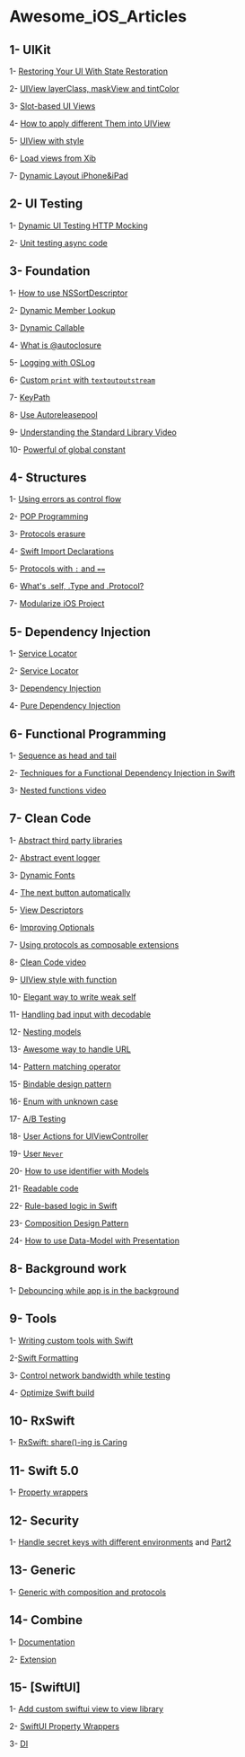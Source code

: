 # Awesome_iOS_Articles

## 1- UIKit 

1- [Restoring Your UI With State Restoration](https://agostini.tech/2018/11/25/restoring-your-ui-with-state-restoration)

2- [UIView layerClass, maskView and tintColor](https://www.iosdev.recipes/uiview/apis-you-forgot-layerclass-maskView-and-uitintadjustmentmode)

3- [Slot-based UI Views](https://www.swiftbysundell.com/posts/slot-based-ui-development-in-swift)

4- [How to apply different Them into UIView](https://www.latenightswift.com/2018/04/26/implementing-night-mode)

5- [UIView with style](https://felginep.github.io/2019-02-19/uiview-styling-with-functions)

6- [Load views from Xib](https://www.prolificinteractive.com/2017/06/09/xib-awakening-uniform-way-load-xibs/)

7- [Dynamic Layout iPhone&iPad](https://medium.com/flawless-app-stories/building-adaptive-layout-with-size-classes-programmatically-40db42950c89)


## 2- UI Testing

1- [Dynamic UI Testing HTTP Mocking](http://swiftpearls.com/dynamic-ui-testing-http-mocking.html)

2- [Unit testing async code](https://www.vadimbulavin.com/unit-testing-async-code-in-swift)


## 3- Foundation

1- [How to use NSSortDescriptor](https://nshipster.com/nssortdescriptor)

2- [Dynamic Member Lookup](https://www.hackingwithswift.com/articles/55/how-to-use-dynamic-member-lookup-in-swift)

3- [Dynamic Callable](https://www.hackingwithswift.com/articles/134/how-to-use-dynamiccallable-in-swift)

4- [What is @autoclosure](https://www.swiftbysundell.com/posts/using-autoclosure-when-designing-swift-apis)

5- [Logging with OSLog](https://www.lordcodes.com/posts/clear-and-searchable-logging-in-swift-with-oslog)

6- [Custom `print` with `textoutputstream`](https://nshipster.com/textoutputstream)

7- [KeyPath](https://www.klundberg.com/blog/swift-4-keypaths-and-you)

8- [Use Autoreleasepool](https://swiftrocks.com/autoreleasepool-in-2019-swift.html)

9- [Understanding the Standard Library Video](https://www.youtube.com/watch?v=wB-bi8_rSLs)

10- [Powerful of global constant](https://www.jessesquires.com/blog/2020/07/16/swift-globals-and-static-members-are-atomic-and-lazily-computed)


## 4- Structures

1- [Using errors as control flow](https://www.swiftbysundell.com/posts/using-errors-as-control-flow-in-swift)

2- [POP Programming](https://developer.apple.com/videos/play/wwdc2016/419)

3- [Protocols erasure](https://www.bignerdranch.com/blog/breaking-down-type-erasures-in-swift/)

4- [Swift Import Declarations](https://nshipster.com/import/?utm_campaign)

5- [Protocols with `:` and `==`](https://swiftindepth.com/2019-01-13/the-subtleties-of-protocol-extensions)

6- [What's .self, .Type and .Protocol? ](https://swiftrocks.com/whats-type-and-self-swift-metatypes.html)

7- [Modularize iOS Project](https://medium.com/kinandcartacreated/modular-ios-strangling-the-monolith-4a6843a28992)


## 5- Dependency Injection

1- [Service Locator](https://quickbirdstudios.com/blog/swift-dependency-injection-service-locators)

2- [Service Locator](https://medium.com/@kenmarin_23370/dependency-injection-servicelocator-pattern-unit-testing-with-self-creating-mocks-in-swift-a303f4fc9f73)

3- [Dependency Injection](https://medium.com/makingtuenti/dependency-injection-in-swift-part-1-236fddad144a)

4- [Pure Dependency Injection](https://github.com/devxoul/Pure)



## 6- Functional Programming

1- [Sequence as head and tail](https://oleb.net/2018/sequence-head-tail/?utm_campaign)

2- [Techniques for a Functional Dependency Injection in Swift](https://medium.com/@foolonhill/techniques-for-a-functional-dependency-injection-in-swift-b9a6143634ab)

3- [Nested functions video](https://academy.realm.io/posts/altconf-saul-mora-object-orientated-functional-programming)

## 7- Clean Code

1- [Abstract third party libraries](https://benoitpasquier.com/abstract-ios-third-party-libraries)

2- [Abstract event logger](https://www.swiftbysundell.com/posts/building-an-enum-based-analytics-system-in-swift)

3- [Dynamic Fonts](https://152percent.com/blog/2018/7/3/dynamic-font-api-swift)

4- [The next button automatically](https://rolandleth.com/handling-the-next-button-automatically)

5- [View Descriptors](https://152percent.com/blog/2018/4/16/view-descriptors)

6- [Improving Optionals](http://www.russbishop.net/improving-optionals)

7- [Using protocols as composable extensions](https://mecid.github.io/2019/01/17/using-protocols-as-composable-extensions)

8- [Clean Code video](https://www.youtube.com/watch?v=_qKlb7MbeKA)

9- [UIView style with function](https://felginep.github.io/2019-02-19/uiview-styling-with-functions)

10- [Elegant way to write weak self](https://www.swiftbysundell.com/posts/capturing-objects-in-swift-closures)

11- [Handling bad input with decodable](https://paul-samuels.com/blog/2019/03/03/handling-bad-input-with-decodable)

12- [Nesting models](https://clean-swift.com/clean-swift-v2-better-models)

13- [Awesome way to handle URL](http://www.figure.ink/blog/2018/7/23/custom-types-for-powerful-matching)

14- [Pattern matching operator](https://mecid.github.io/2019/03/20/pattern-matching-operator/)

15- [Bindable design pattern](https://www.swiftbysundell.com/posts/bindable-values-in-swift)

16- [Enum with unknown case](https://www.latenightswift.com/2019/02/04/unknown-enum-cases/)

17- [A/B Testing](https://heartbeat.fritz.ai/structuring-your-ios-app-for-split-testing-178eacf5aa7c)

18- [User Actions for UIViewController](https://www.swiftbysundell.com/posts/extracting-view-controller-actions-in-swift)

19- [User `Never`](https://medium.com/connected/express-impossible-code-in-swift-with-never-db5b4d3f74a0)

20- [How to use identifier with Models](https://medium.com/better-programming/better-swift-codable-models-through-composition-a6b109b7e8c7)

21- [Readable code](https://academy.realm.io/posts/a-neatly-typed-message-improving-code-readability/)

22- [Rule-based logic in Swift](https://www.swiftbysundell.com/posts/rule-based-logic-in-swift)

23- [Composition Design Pattern](https://medium.com/flawless-app-stories/app-architecture-and-object-composition-in-swift-c9101a9e37e3)

24- [How to use Data-Model with Presentation](https://medium.com/flawless-app-stories/open-closed-principle-in-ios-part-2-b59456549ee1)

## 8- Background work

1- [Debouncing while app is in the background](https://benoitpasquier.com/abstract-ios-third-party-libraries)



## 9- Tools

1- [Writing custom tools with Swift](https://paul-samuels.com/blog/2019/01/12/writing-custom-tools-with-swift)

2-[Swift Formatting](https://nshipster.com/swift-format/)

3- [Control network bandwidth while testing](https://nshipster.com/network-link-conditioner)

4- [Optimize Swift build](https://medium.com/flawless-app-stories/optimize-swift-build-and-compile-times-in-xcode-8a212e2e7d86)


## 10- RxSwift

1- [RxSwift: share()-ing is Caring](https://medium.com/gett-engineering/rxswift-share-ing-is-caring-341557714a2d)


## 11- Swift 5.0

1- [Property wrappers](https://www.avanderlee.com/swift/property-wrappers)


## 12- Security 

1- [Handle secret keys with different environments](https://thoughtbot.com/blog/let-s-setup-your-ios-environments) and [Part2](https://www.lordcodes.com/posts/managing-secrets-within-an-ios-app)

## 13- Generic
1- [Generic with composition and protocols](https://developer.apple.com/videos/play/wwdc2016/419/)


## 14- Combine 
1- [Documentation](https://heckj.github.io/swiftui-notes)

2- [Extension](https://github.com/CombineCommunity/CombineExt)


## 15- [SwiftUI]
1- [Add custom swiftui view to view library](https://sarunw.com/posts/add-custom-swiftui-view-to-view-library)

2- [SwiftUI Property Wrappers](https://swiftuipropertywrappers.com/)

3- [DI](https://medium.com/better-programming/taking-swift-dependency-injection-to-the-next-level-b71114c6a9c6)
